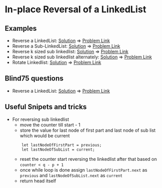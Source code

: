 # In-place Reversal of a LinkedList

## Examples

- Reverse a LinkedList: [Solution](/src/in-place-reversal/reverse-a-linkedlist.ts) => [Problem Link](https://leetcode.com/problems/reverse-linked-list/)
- Reverse a Sub-LinkedList: [Solution](/src/in-place-reversal/reverse-sub-linkedlist.ts) => [Problem Link](https://leetcode.com/problems/reverse-linked-list-ii/)
- Reverse k sized sub linkedlist: [Solution](/src/in-place-reversal/reverse-k-sized-sub-list.ts) => [Problem Link](https://leetcode.com/problems/reverse-nodes-in-k-group/)
- Reverse k sized sub linkedlist alternately: [Solution](/src/in-place-reversal/reverse-alternate-K-sub-list.ts) => [Problem Link](https://www.geeksforgeeks.org/reverse-alternate-k-nodes-in-a-singly-linked-list/)
- Rotate Linkedlist: [Solution](/src/in-place-reversal/rotate-linkedlist.ts) => [Problem Link](https://leetcode.com/problems/rotate-list/)

## Blind75 questions

- Reverse a LinkedList: [Solution](/src/in-place-reversal/reverse-a-linkedlist.ts) => [Problem Link](https://leetcode.com/problems/reverse-linked-list/)

## Useful Snipets and tricks

- For reversing sub linkedlist
    - move the counter till start - 1
    - store the value for last node of first part and last node of sub list which would be current
    ```
        let lastNodeOfFirstPart = previous;
        let lastNodeOfSubList = current;
    ```
    - reset the counter start reversing the linkedlist after that based on `counter < q - p + 1`
    - once while loop is done assign `lastNodeOfFirstPart.next` as `previous` and `lastNodeOfSubList.next` as `current`
    - return head itself

